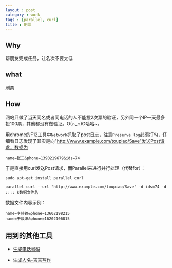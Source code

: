 ```yaml
---
layout : post
category : work
tags : [parallel, curl]
title : 刷票
---
```

## Why

帮朋友完成任务，让名次不要太低

## what

刷票

## How
网站只做了当天同名或者同电话的人不能投2次票的验证，另外同一个IP一天最多投100票，其他都没有做验证。O(∩_∩)O哈哈~。

用chrome的F12工具中`Network`抓取了post日志，注意`Preserve log`必须打勾，仔细看日志发现了其实是向"http://www.example.com/toupiao/Save"发送Post请求，数据为

``` 
name=张三&phone=1390219679&ids=74
```

于是直接用curl发送Post请求，而Parallel来进行并行处理（代替for）：

```
sudo apt-get install parallel curl

parallel curl --url "http://www.example.com/toupiao/Save" -d ids=74 -d :::: $数据文件名
```

数据文件内容示例：

```
name=李峙锦&phone=13602198215
name=于晨津&phone=16202106815
```

## 用到的其他工具

- [生成电话号码](http://pan.baidu.com/s/1qWHQVec)

- [生成人名-吉吉写作](http://pan.baidu.com/s/1ntMGITj)
